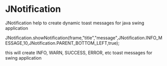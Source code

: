 # JNotification
JNotification help to create dynamic toast messages for java swing application

JNotification.showNotification(frame,"title","message",JNotification.INFO_MESSAGE,10,JNotification.PARENT_BOTTOM_LEFT,true);



this will create INFO, WARN, SUCCESS, ERROR, etc toast messages for swing application
